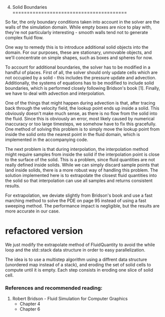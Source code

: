 4) Solid Boundaries
========================================

So far, the only boundary conditions taken into account in the solver are the walls of the simulation domain. While empty boxes are nice to play with, they're not particularly interesting - smooth walls tend not to generate complex fluid flow.

One way to remedy this is to introduce additional solid objects into the domain. For our purposes, these are stationary, unmovable objects, and we'll concentrate on simple shapes, such as boxes and spheres for now.

To account for additional boundaries, the solver has to be modified in a handful of places. First of all, the solver should only update cells which are not occupied by a solid - this includes the pressure update and advection. Additionally, the systems of equations has to be modified to include solid boundaries, which is performed closely following Bridson's book [1]. Finally, we have to deal with advection and interpolation.

One of the things that might happen during advection is that, after tracing back through the velocity field, the lookup point ends up inside a solid. This obviously doesn't make much sense, as there is no flow from the solid into the fluid. Since this is obviously an error, most likely caused by numerical inaccuracy or too large timesteps, we somehow have to fix this gracefully. One method of solving this problem is to simply move the lookup point from inside the solid onto the nearest point in the fluid domain, which is implemented in the accompanying code.

The next problem is that during interpolation, the interpolation method might require samples from inside the solid if the interpolation point is close to the surface of the solid. This is a problem, since fluid quantities are not really defined inside solids. While we can simply discard sample points that land inside solids, there is a more robust way of handling this problem. The solution implemented here is to extrapolate the closest fluid quantities into the solid so that interpolation can use all samples and returns consistent results.

For extrapolation, we deviate slightly from Bridson's book and use a fast marching method to solve the PDE on page 95 instead of using a fast sweeping method. The performance impact is negligible, but the results are more accurate in our case. 

# refactored version

We just modify the extrapolate method of FluidQuantity to avoid the while
loop and the std::stack data structure in order to easy parallelization.

The idea is to use a multistep algorithm using a diffrent data structure (unordered map instead of a stack), and eroding the set of solid cells to compute
until it is empty. Each step consists in eroding one slice of solid cell.


### References and recommended reading:

  1. Robert Bridson - Fluid Simulation for Computer Graphics
       - Chapter 4
       - Chapter 6